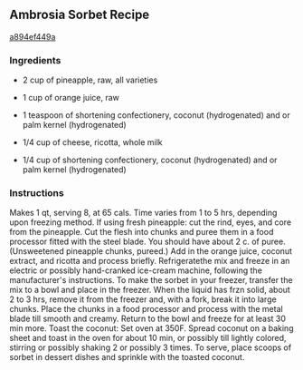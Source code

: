 ## Ambrosia Sorbet Recipe

[a894ef449a](http://cookeatshare.com/recipes/ambrosia-sorbet-64664)

### Ingredients

 - 2 cup of pineapple, raw, all varieties

 - 1 cup of orange juice, raw

 - 1 teaspoon of shortening confectionery, coconut (hydrogenated) and or palm kernel (hydrogenated)

 - 1/4 cup of cheese, ricotta, whole milk

 - 1/4 cup of shortening confectionery, coconut (hydrogenated) and or palm kernel (hydrogenated)

### Instructions

Makes 1 qt, serving 8, at 65 cals. Time varies from 1 to 5 hrs, depending upon freezing method. If using fresh pineapple: cut the rind, eyes, and core from the pineapple. Cut the flesh into chunks and puree them in a food processor fitted with the steel blade. You should have about 2 c. of puree. (Unsweetened pineapple chunks, pureed.) Add in the orange juice, coconut extract, and ricotta and process briefly. Refrigeratethe mix and freeze in an electric or possibly hand-cranked ice-cream machine, following the manufacturer's instructions. To make the sorbet in your freezer, transfer the mix to a bowl and place in the freezer. When the liquid has frzn solid, about 2 to 3 hrs, remove it from the freezer and, with a fork, break it into large chunks. Place the chunks in a food processor and process with the metal blade till smooth and creamy. Return to the bowl and freeze for at least 30 min more. Toast the coconut: Set oven at 350F. Spread coconut on a baking sheet and toast in the oven for about 10 min, or possibly till lightly colored, stirring or possibly shaking 2 or possibly 3 times. To serve, place scoops of sorbet in dessert dishes and sprinkle with the toasted coconut.